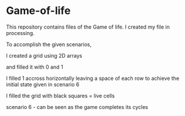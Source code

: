# Game-of-life
This repository contains files of the Game of life. I created my file in processing.


To accomplish the given scenarios, 


  I created a grid using 2D arrays
  
  
  and filled it with 0 and 1
  
  
   I filled 1 accross horizontally leaving a space of each row to achieve the initial state given in scenario 6
  
  
  I filled the grid with black squares = live cells
  
  
  
  scenario 6 - can be seen as the game completes its cycles
    
